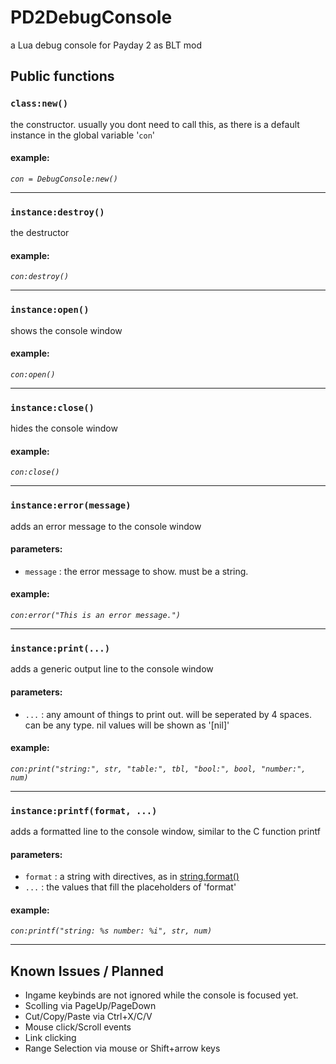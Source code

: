 # PD2DebugConsole
a Lua debug console for Payday 2 as BLT mod
## Public functions

### `class:new()`
the constructor. usually you dont need to call this, as there is a default instance in the global variable '`con`'
#### example:
*`con = DebugConsole:new()`*

---
### `instance:destroy()`
the destructor
#### example:
*`con:destroy()`*

---
### `instance:open()`
shows the console window
#### example:
*`con:open()`*

---
### `instance:close()`
hides the console window
#### example:
*`con:close()`*

---
### `instance:error(message)`
adds an error message to the console window
#### parameters:
- `message` : the error message to show. must be a string.
#### example:
*`con:error("This is an error message.")`*

---
### `instance:print(...)`
adds a generic output line to the console window
#### parameters:
- `...` : any amount of things to print out. will be seperated by 4 spaces. can be any type. nil values will be shown as '[nil]'
#### example:
*`con:print("string:", str, "table:", tbl, "bool:", bool, "number:", num)`*

---
### `instance:printf(format, ...)`
adds a formatted line to the console window, similar to the C function printf
#### parameters:
- `format` : a string with directives, as in [string.format()](https://www.gammon.com.au/scripts/doc.php?lua=string.format)
- `...` : the values that fill the placeholders of 'format'
#### example:
*`con:printf("string: %s number: %i", str, num)`*

---
## Known Issues / Planned
- Ingame keybinds are not ignored while the console is focused yet.
- Scolling via PageUp/PageDown
- Cut/Copy/Paste via Ctrl+X/C/V
- Mouse click/Scroll events
- Link clicking
- Range Selection via mouse or Shift+arrow keys
